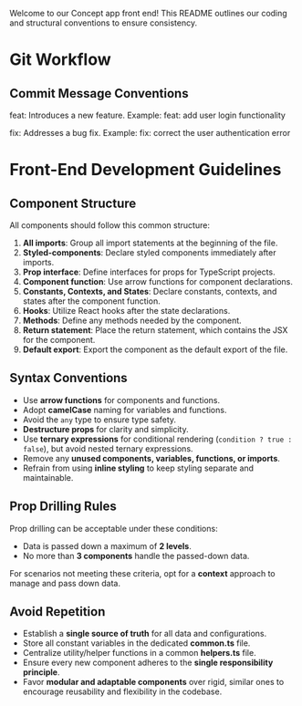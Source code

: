 

Welcome to our Concept app front end! This README outlines our coding and structural conventions to ensure consistency.

# Git Workflow
## Commit Message Conventions

feat: Introduces a new feature.
Example: feat: add user login functionality

fix: Addresses a bug fix.
Example: fix: correct the user authentication error

# Front-End Development Guidelines

## Component Structure

All components should follow this common structure:

1. **All imports**: Group all import statements at the beginning of the file.
2. **Styled-components**: Declare styled components immediately after imports.
3. **Prop interface**: Define interfaces for props for TypeScript projects.
4. **Component function**: Use arrow functions for component declarations.
5. **Constants, Contexts, and States**: Declare constants, contexts, and states after the component function.
6. **Hooks**: Utilize React hooks after the state declarations.
7. **Methods**: Define any methods needed by the component.
8. **Return statement**: Place the return statement, which contains the JSX for the component.
9. **Default export**: Export the component as the default export of the file.

## Syntax Conventions

- Use **arrow functions** for components and functions.
- Adopt **camelCase** naming for variables and functions.
- Avoid the `any` type to ensure type safety.
- **Destructure props** for clarity and simplicity.
- Use **ternary expressions** for conditional rendering (`condition ? true : false`), but avoid nested ternary expressions.
- Remove any **unused components, variables, functions, or imports**.
- Refrain from using **inline styling** to keep styling separate and maintainable.

## Prop Drilling Rules

Prop drilling can be acceptable under these conditions:

- Data is passed down a maximum of **2 levels**.
- No more than **3 components** handle the passed-down data.

For scenarios not meeting these criteria, opt for a **context** approach to manage and pass down data.

## Avoid Repetition

- Establish a **single source of truth** for all data and configurations.
- Store all constant variables in the dedicated **common.ts** file.
- Centralize utility/helper functions in a common **helpers.ts** file.
- Ensure every new component adheres to the **single responsibility principle**.
- Favor **modular and adaptable components** over rigid, similar ones to encourage reusability and flexibility in the codebase.